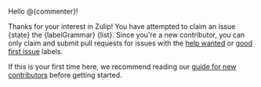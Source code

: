Hello @{commenter}!

Thanks for your interest in Zulip! You have attempted to claim an issue {state} the {labelGrammar} {list}. Since you're a new contributor, you can only claim and submit pull requests for issues with the [help wanted](https://github.com/{repoOwner}/{repoName}/issues?q=is%3Aopen+is%3Aissue+no%3Aassignee+label%3A%22help+wanted%22) or [good first issue](https://github.com/{repoOwner}/{repoName}/issues?q=is%3Aopen+is%3Aissue+no%3Aassignee+label%3A%22good+first+issue%22) labels.

If this is your first time here, we recommend reading our [guide for new contributors](https://zulip.readthedocs.io/en/latest/overview/contributing.html) before getting started.